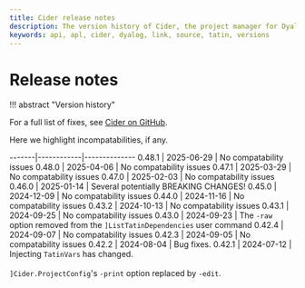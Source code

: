 ```yaml
---
title: Cider release notes
description: The version history of Cider, the project manager for Dyalog APL software authors.
keywords: api, apl, cider, dyalog, link, source, tatin, versions
---
```

# Release notes


!!! abstract "Version history"

For a full list of fixes, see [Cider on GitHub](https://github.com/aplteam/Cider/releases).

Here we highlight incompatabilities, if any.

<style>
  .nowrap {
    white-space: nowrap;
  }
</style>

-------|------------|--------------
0.48.1 | 2025-06-29  | No compatability issues
0.48.0 | 2025-04-06  | No compatability issues
0.47.1 | 2025-03-29  | No compatability issues
0.47.0 | 2025-02-03  | No compatability issues
0.46.0 | 2025-01-14  | Several potentially BREAKING CHANGES!
0.45.0 | 2024-12-09  | No compatability issues
0.44.0 | 2024-11-16  | No compatability issues
0.43.2 | 2024-10-13  | No compatability issues
0.43.1 | 2024-09-25  | No compatability issues
0.43.0 | 2024-09-23  | The `-raw` option removed from the `]ListTatinDependencies` user command
0.42.4 | 2024-09-07  | No compatability issues
0.42.3 | 2024-09-05  | No compatability issues
0.42.2 | <span class="nowrap">2024-08-04</span> | Bug fixes.
0.42.1 | 2024-07-12  | Injecting `TatinVars` has changed.<br><br>`]Cider.ProjectConfig`'s `-print` option replaced by `-edit`.
















